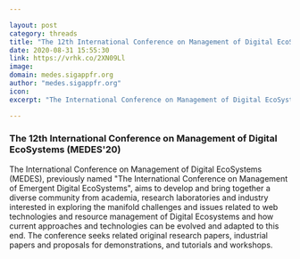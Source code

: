 ```yaml
---

layout: post
category: threads
title: "The 12th International Conference on Management of Digital EcoSystems (MEDES'20)"
date: 2020-08-31 15:55:30
link: https://vrhk.co/2XN09Ll
image: 
domain: medes.sigappfr.org
author: "medes.sigappfr.org"
icon: 
excerpt: "The International Conference on Management of Digital EcoSystems (MEDES), previously named \"The International Conference on Management of Emergent Digital EcoSystems\", aims to develop and bring together a diverse community from academia, research laboratories and industry interested in exploring the manifold challenges and issues related to web technologies and resource management of Digital Ecosystems and how current approaches and technologies can be evolved and adapted to this end. The conference seeks related original research papers, industrial papers and proposals for demonstrations, and tutorials and workshops."

---
```


### The 12th International Conference on Management of Digital EcoSystems (MEDES'20)

The International Conference on Management of Digital EcoSystems (MEDES), previously named "The International Conference on Management of Emergent Digital EcoSystems", aims to develop and bring together a diverse community from academia, research laboratories and industry interested in exploring the manifold challenges and issues related to web technologies and resource management of Digital Ecosystems and how current approaches and technologies can be evolved and adapted to this end. The conference seeks related original research papers, industrial papers and proposals for demonstrations, and tutorials and workshops.